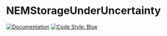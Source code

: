 # NEMStorageUnderUncertainty

[![Documentation](https://github.com/prakaa/NEMStorageUnderUncertainty/actions/workflows/Docs.yml/badge.svg)](https://github.com/prakaa/NEMStorageUnderUncertainty/actions/workflows/Docs.yml)
[![Code Style: Blue](https://img.shields.io/badge/code%20style-blue-4495d1.svg)](https://github.com/invenia/BlueStyle)
